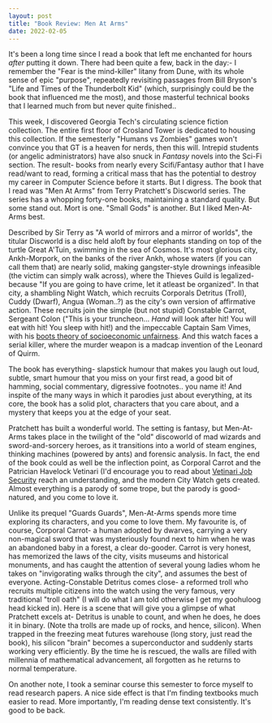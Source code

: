 ```yaml
---
layout: post
title: "Book Review: Men At Arms"
date: 2022-02-05
---
```


It's been a long time since I read a book that left me enchanted for hours
_after_ putting it down. There had been quite a few, back in the day:- I
remember the "Fear is the mind-killer" litany from Dune, with its whole sense of
epic "purpose", repeatedly revisiting passages from Bill Bryson's "Life and
Times of the Thunderbolt Kid" (which, surprisingly could be the book that
influenced me the most), and those masterful technical books that I learned much
from but never quite finished..

This week, I discovered Georgia Tech's circulating science fiction collection.
The entire first floor of Crosland Tower is dedicated to housing this
collection. If the semesterly "Humans vs Zombies" games won't convince you that
GT is a heaven for nerds, then this will. Intrepid students (or angelic
administrators) have also snuck in _Fantasy_ novels into the Sci-Fi section. The
result- books from nearly every Scifi/Fantasy author that I have read/want to
read, forming a critical mass that has the potential to destroy my career in
Computer Science before it starts. But I digress. The book that I read was "Men
At Arms" from Terry Pratchett's Discworld series. The series has a whopping
forty-one books, maintaining a standard quality. But some stand out. Mort is
one. "Small Gods" is another. But I liked Men-At-Arms best.

Described by Sir Terry as "A world of mirrors and a mirror of worlds",
the titular Discworld is a disc held aloft by four elephants standing on top of
the turtle Great A'Tuin, swimming in the sea of Cosmos. It's most glorious city,
Ankh-Morpork, on the banks of the river Ankh, whose waters (if you can call them
that) are nearly solid, making gangster-style drownings infeasible (the victim
can simply walk across), where the Thieves Guild is legalized- because "If you
are going to have crime, let it atleast be organized". In that city, a shambling
Night Watch, which recruits Corporals Detritus (Troll), Cuddy (Dwarf), Angua
(Woman..?) as the city's own version of affirmative action. These recruits join
the simple (but not stupid) Constable Carrot, Sergeant Colon ("This is your
truncheon... _Hand_ will look after hit! You will eat with hit! You sleep with
hit!) and the impeccable Captain Sam Vimes, with his [boots theory of
socioeconomic
unfairness](https://www.goodreads.com/quotes/72745-the-reason-that-the-rich-were-so-rich-vimes-reasoned). 
And this watch faces a serial killer, where the murder weapon is a madcap
invention of the Leonard of Quirm.

The book has everything- slapstick humour that makes you laugh out loud, subtle,
smart humour that you miss on your first read, a good bit of hamming, social
commentary, digressive footnotes.. you name it! And inspite of the many ways in
which it parodies just about everything, at its core, the book has a solid plot,
characters that you care about, and a mystery that keeps you at the edge of your
seat.

Pratchett has built a wonderful world. The setting is fantasy, but Men-At-Arms
takes place in the twilight of the "old" discoworld of mad wizards and
sword-and-sorcery heroes, as it transitions into a world of steam engines,
thinking machines (powered by ants) and forensic analysis. In fact, the end of
the book could as well be the inflection point, as Corporal Carrot and the
Patrician Havelock Vetinari (I'd encourage you to read about [Vetinari Job
Security](https://tvtropes.org/pmwiki/pmwiki.php/Main/VetinariJobSecurity) reach
an understanding, and the modern City Watch gets created.  Almost everything is
a parody of some trope, but the parody is good-natured, and you come to love it. 

Unlike its prequel "Guards Guards", Men-At-Arms spends more time exploring its
characters, and you come to love them. My favourite is, of course, Corporal
Carrot- a human adopted by dwarves, carrying a very non-magical sword that was
mysteriously found next to him when he was an abandoned baby in a forest, a
clear do-gooder. Carrot is very honest, has memorized the laws of the city,
visits museums and historical monuments, and has caught the attention of several
young ladies whom he takes on "invigorating walks through the city", and assumes
the best of everyone. Acting-Constable Detritus comes close- a reformed troll
who recruits multiple citizens into the watch using the very famous, very
traditional "troll oath" (I will do what I am told otherwise I get my goohuloog
head kicked in). Here is a scene that will give you a glimpse of what Pratchett
excels at- Detritus is unable to count, and when he does, he does it in binary.
(Note tha trolls are made up of rocks, and hence, silicon). When trapped in the
freezing meat futures warehouse (long story, just read the book), his silicon
"brain" becomes a superconductor and suddenly starts working very efficiently.
By the time he is rescued, the walls are filled with millennia of mathematical 
advancement, all forgotten as he returns to normal temperature.

On another note, I took a seminar course this semester to force myself to read
research papers. A nice side effect is that I'm finding textbooks much
easier to read. More importantly, I'm reading dense text consistently. It's good
to be back.

